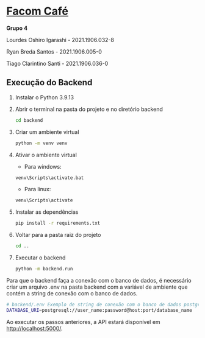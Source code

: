 # [Facom Café](https://github.com/TiagoSanti/facom-cafe)

**Grupo 4**

Lourdes Oshiro Igarashi - 2021.1906.032-8

Ryan Breda Santos - 2021.1906.005-0

Tiago Clarintino Santi - 2021.1906.036-0

## Execução do Backend

1. Instalar o Python 3.9.13

2. Abrir o terminal na pasta do projeto e no diretório backend

    ```bash
    cd backend
    ```

3. Criar um ambiente virtual

    ```bash
    python -m venv venv
    ```

4. Ativar o ambiente virtual

   - Para windows:

   ```bash
   venv\Scripts\activate.bat
   ```

   - Para linux:

   ```bash
   venv\Scripts\activate
   ```

5. Instalar as dependências

    ```bash
    pip install -r requirements.txt
    ```

6. Voltar para a pasta raiz do projeto

    ```bash
    cd ..
    ```

7. Executar o backend

    ```bash
    python -m backend.run
    ```

Para que o backend faça a conexão com o banco de dados, é necessário criar um arquivo .env na pasta backend com a variável de ambiente que contém a string de conexão com o banco de dados.

```bash
# backend/.env Exemplo de string de conexão com o banco de dados postgresql
DATABASE_URI=postgresql://user_name:password@host:port/database_name
```

Ao executar os passos anteriores, a API estará disponível em <http://localhost:5000/>.
